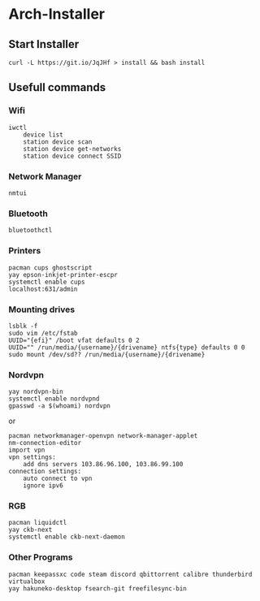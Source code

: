 # Arch-Installer

## Start Installer
```
curl -L https://git.io/JqJHf > install && bash install
```

## Usefull commands
### Wifi
```
iwctl
	device list
	station device scan
	station device get-networks
	station device connect SSID
```
### Network Manager
```
nmtui
```
### Bluetooth
```
bluetoothctl
```
### Printers
```
pacman cups ghostscript
yay epson-inkjet-printer-escpr
systemctl enable cups
localhost:631/admin
```
### Mounting drives
```
lsblk -f
sudo vim /etc/fstab
UUID="{efi}" /boot vfat defaults 0 2
UUID="" /run/media/{username}/{drivename} ntfs{type} defaults 0 0
sudo mount /dev/sd?? /run/media/{username}/{drivename}
```
### Nordvpn
```
yay nordvpn-bin
systemctl enable nordvpnd
gpasswd -a $(whoami) nordvpn
```
or
```
pacman networkmanager-openvpn network-manager-applet
nm-connection-editor
import vpn
vpn settings:
	add dns servers 103.86.96.100, 103.86.99.100
connection settings:
	auto connect to vpn
	ignore ipv6
```
### RGB
```
pacman liquidctl
yay ckb-next
systemctl enable ckb-next-daemon
```
### Other Programs
```
pacman keepassxc code steam discord qbittorrent calibre thunderbird virtualbox
yay hakuneko-desktop fsearch-git freefilesync-bin
```
